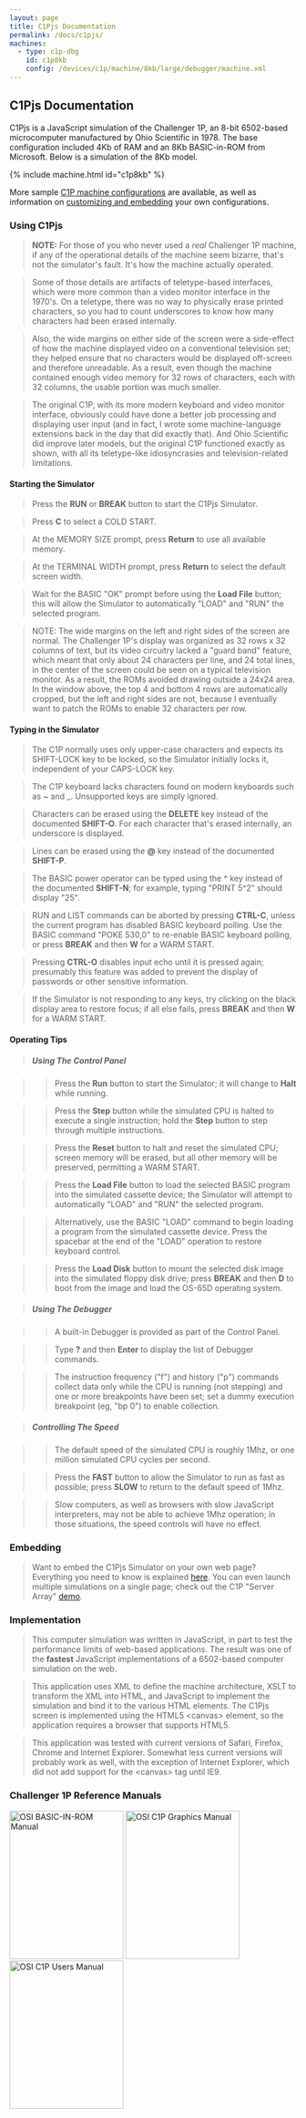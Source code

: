 ```yaml
---
layout: page
title: C1Pjs Documentation
permalink: /docs/c1pjs/
machines:
  - type: c1p-dbg
    id: c1p8kb
    config: /devices/c1p/machine/8kb/large/debugger/machine.xml
---
```


C1Pjs Documentation
---

C1Pjs is a JavaScript simulation of the Challenger 1P, an 8-bit 6502-based microcomputer
manufactured by Ohio Scientific in 1978.  The base configuration included 4Kb of RAM and an
8Kb BASIC-in-ROM from Microsoft.  Below is a simulation of the 8Kb model.

{% include machine.html id="c1p8kb" %}

More sample [C1P machine configurations](/devices/c1p/machine/) are available, as well as
information on [customizing and embedding](embed/) your own configurations.

### Using C1Pjs

> **NOTE:** For those of you who never used a *real* Challenger 1P machine, if any of the operational
details of the machine seem bizarre, that's not the simulator's fault.  It's how the machine
actually operated.

> Some of those details are artifacts of teletype-based interfaces, which were more common
than a video monitor interface in the 1970's.  On a teletype, there was no way to physically
erase printed characters, so you had to count underscores to know how many characters had been
erased internally.

> Also, the wide margins on either side of the screen were a side-effect of how the machine
displayed video on a conventional television set; they helped ensure that no characters would be
displayed off-screen and therefore unreadable.  As a result, even though the machine contained
enough video memory for 32 rows of characters, each with 32 columns, the usable portion was much
smaller.

> The original C1P, with its more modern keyboard and video monitor interface, obviously could
have done a better job processing and displaying user input (and in fact, I wrote some
machine-language extensions back in the day that did exactly that).  And Ohio Scientific did improve
later models, but the original C1P functioned exactly as shown, with all its teletype-like
idiosyncrasies and television-related limitations.

#### Starting the Simulator

> Press the **RUN** or **BREAK** button to start the C1Pjs Simulator.

> Press **C** to select a COLD START.

> At the MEMORY SIZE prompt, press **Return** to use all available memory.

> At the TERMINAL WIDTH prompt, press **Return** to select the default screen width.

> Wait for the BASIC "OK" prompt before using the **Load File** button;
this will allow the Simulator to automatically "LOAD" and "RUN" the selected program.

> NOTE: The wide margins on the left and right sides of the screen are normal.
The Challenger 1P's display was organized as 32 rows x 32 columns of text,
but its video circuitry lacked a "guard band" feature, which meant that only
about 24 characters per line, and 24 total lines, in the center of the screen
could be seen on a typical television monitor. As a result, the ROMs avoided
drawing outside a 24x24 area.  In the window above, the top 4 and bottom 4 rows
are automatically cropped, but the left and right sides are not, because I
eventually want to patch the ROMs to enable 32 characters per row.

#### Typing in the Simulator

> The C1P normally uses only upper-case characters and expects its SHIFT-LOCK key to be locked,
so the Simulator initially locks it, independent of your CAPS-LOCK key.

> The C1P keyboard lacks characters found on modern keyboards such as ~ and \_.
Unsupported keys are simply ignored.

> Characters can be erased using the **DELETE** key instead of the documented **SHIFT-O**.
For each character that's erased internally, an underscore is displayed.

> Lines can be erased using the **@** key instead of the documented **SHIFT-P**.

> The BASIC power operator can be typed using the **^** key instead of the documented **SHIFT-N**;
for example, typing "PRINT 5^2" should display "25".

> RUN and LIST commands can be aborted by pressing **CTRL-C**, unless the current program has
disabled BASIC keyboard polling. Use the BASIC command "POKE 530,0" to re-enable BASIC keyboard polling,
or press **BREAK** and then **W** for a WARM START.

> Pressing **CTRL-O** disables input echo until it is pressed again;
presumably this feature was added to prevent the display of passwords or other sensitive information.

> If the Simulator is not responding to any keys, try clicking on the black display area to restore focus;
if all else fails, press **BREAK** and then **W** for a WARM START.

#### Operating Tips

> ##### Using The Control Panel

> > Press the **Run** button to start the Simulator; it will change to **Halt** while running.

> > Press the **Step** button while the simulated CPU is halted to execute a single instruction;
hold the **Step** button to step through multiple instructions.

> > Press the **Reset** button to halt and reset the simulated CPU; screen memory will be erased,
but all other memory will be preserved, permitting a WARM START.

> > Press the **Load File** button to load the selected BASIC program into the simulated cassette device;
the Simulator will attempt to automatically "LOAD" and "RUN" the selected program.

> > Alternatively, use the BASIC "LOAD" command to begin loading a program from the simulated cassette device.
Press the spacebar at the end of the "LOAD" operation to restore keyboard control.

> > Press the **Load Disk** button to mount the selected disk image into the simulated floppy disk drive;
press **BREAK** and then **D** to boot from the image and load the OS-65D operating system.

> ##### Using The Debugger

> > A built-in Debugger is provided as part of the Control Panel.

> > Type **?** and then **Enter** to display the list of Debugger commands.

> > The instruction frequency ("f") and history ("p") commands collect data only while the CPU is
running (not stepping) and one or more breakpoints have been set; set a dummy execution breakpoint
(eg, "bp 0") to enable collection.

> ##### Controlling The Speed

> > The default speed of the simulated CPU is roughly 1Mhz, or one million simulated CPU cycles per second.

> > Press the **FAST** button to allow the Simulator to run as fast as possible; press **SLOW** to return to
the default speed of 1Mhz.

> > Slow computers, as well as browsers with slow JavaScript interpreters, may not be able to achieve 1Mhz operation;
in those situations, the speed controls will have no effect.

### Embedding

> Want to embed the C1Pjs Simulator on your own web page? Everything you need to know is explained [here](embed/).
You can even launch multiple simulations on a single page; check out the C1P "Server Array"
[demo](/devices/c1p/machine/8kb/array/).

### Implementation

> This computer simulation was written in JavaScript, in part to test the performance limits of web-based applications.
The result was one of the **fastest** JavaScript implementations of a 6502-based computer simulation on the web.

> This application uses XML to define the machine architecture, XSLT to transform the XML into HTML, and JavaScript
to implement the simulation and bind it to the various HTML elements. The C1Pjs screen is implemented using the HTML5
&lt;canvas&gt; element, so the application requires a browser that supports HTML5.

> This application was tested with current versions of Safari, Firefox, Chrome and Internet Explorer. Somewhat less
current versions will probably work as well, with the exception of Internet Explorer, which did not add support for
the &lt;canvas&gt; tag until IE9.

### Challenger 1P Reference Manuals

[<img src="http://static.pcjs.org/pubs/c1p/techref/thumbs/OSI_BASIC-IN-ROM_Reference_Manual-thumb.jpg" width="200" height="260" alt="OSI BASIC-IN-ROM Manual"/>](http://static.pcjs.org/pubs/c1p/techref/pdfs/OSI_BASIC-IN-ROM_Reference_Manual.pdf)
[<img src="http://static.pcjs.org/pubs/c1p/techref/thumbs/OSI_C1P_Character_Graphics_Reference_Manual-thumb.jpg" width="200" height="260" alt="OSI C1P Graphics Manual"/>](http://static.pcjs.org/pubs/c1p/techref/pdfs/OSI_C1P_Character_Graphics_Reference_Manual.pdf)
[<img src="http://static.pcjs.org/pubs/c1p/techref/thumbs/OSI_C1P_Users_Manual-thumb.jpg" width="200" height="260" alt="OSI C1P Users Manual"/>](http://static.pcjs.org/pubs/c1p/techref/pdfs/OSI_C1P_Users_Manual.pdf)
